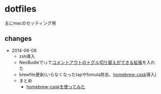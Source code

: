 dotfiles
====

主にmacのセッティング用

## changes

- 2014-06-08
  - zsh導入
  - NeoBudleで`\c`で[コメントアウトのトグル切り替えができる拡張](https://github.com/tyru/caw.vim)を入れた
  - brewfile更新(いらなくなったtapやfomula除去、[homebrew-cask](http://caskroom.io/)導入)
  - まとめ
    - [homebrew-caskを使ってみた](http://kimikimi714.hatenablog.com/entry/2014/06/09/homebrew-cask%E3%82%92%E4%BD%BF%E3%81%A3%E3%81%A6%E3%81%BF%E3%81%9F)
